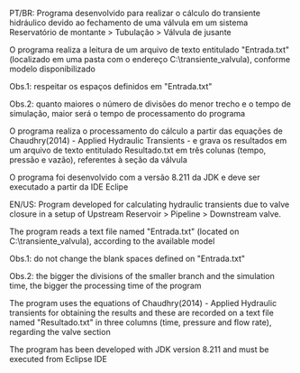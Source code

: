 PT/BR:
Programa desenvolvido para realizar o cálculo do transiente hidráulico devido ao fechamento de uma válvula em um sistema Reservatório de montante > Tubulação > Válvula de jusante

O programa realiza a leitura de um arquivo de texto entitulado "Entrada.txt" (localizado em uma pasta com o endereço C:\transiente_valvula), conforme modelo disponibilizado

Obs.1: respeitar os espaços definidos em "Entrada.txt"

Obs.2: quanto maiores o número de divisões do menor trecho e o tempo de simulação, maior será o tempo de processamento do programa

O programa realiza o processamento do cálculo a partir das equações de Chaudhry(2014) - Applied Hydraulic Transients - e grava os resultados em um arquivo de texto entitulado Resultado.txt em três colunas (tempo, pressão e vazão), referentes à seção da válvula

O programa foi desenvolvido com a versão 8.211 da JDK e deve ser executado a partir da IDE Eclipe

EN/US:
Program developed for calculating hydraulic transients due to valve closure in a setup of Upstream Reservoir > Pipeline > Downstream valve.

The program reads a text file named "Entrada.txt" (located on C:\transiente_valvula), according to the available model

Obs.1: do not change the blank spaces defined on "Entrada.txt"

Obs.2: the bigger the divisions of the smaller branch and the simulation time, the bigger the processing time of the program

The program uses the equations of Chaudhry(2014) - Applied Hydraulic transients for obtaining the results and these are recorded on a text file named "Resultado.txt" in three columns (time, pressure and flow rate), regarding the valve section

The program has been developed with JDK version 8.211 and must be executed from Eclipse IDE